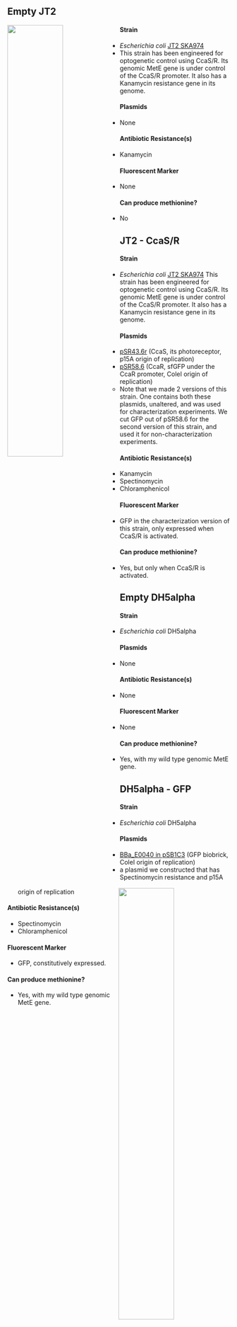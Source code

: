 ## Empty JT2
<img align="left" width = "50%" src="http://2018.igem.org/wiki/images/5/56/T--Waterloo--MeetMicro_JT2.png">

#### Strain
- _Escherichia coli_ [JT2 SKA974](https://www.addgene.org/80403/) 
- This strain has been engineered for optogenetic control using CcaS/R. Its genomic MetE gene is under control of the CcaS/R promoter. It also has a Kanamycin resistance gene in its genome. 
#### Plasmids 
- None
#### Antibiotic Resistance(s)
- Kanamycin
#### Fluorescent Marker 
- None
#### Can produce methionine? 
- No 

## JT2 - CcaS/R
<img align="right" width = "50%" src="http://2018.igem.org/wiki/images/a/a9/T--Waterloo--MeetMicro_JT2CcaSR.png">

#### Strain 
- _Escherichia coli_ [JT2 SKA974](https://www.addgene.org/80403/) 
This strain has been engineered for optogenetic control using CcaS/R. Its genomic MetE gene is under control of the CcaS/R promoter. It also has a Kanamycin resistance gene in its genome. 
#### Plasmids
- [pSR43.6r](https://www.addgene.org/63197/) (CcaS, its photoreceptor, p15A origin of replication)
- [pSR58.6](https://www.addgene.org/63176/) (CcaR, sfGFP under the CcaR promoter, ColeI origin of replication)
  - Note that we made 2 versions of this strain. One contains both these plasmids, unaltered, and was used for characterization experiments. We cut GFP out of pSR58.6 for the second version of this strain, and used it for non-characterization experiments.   
#### Antibiotic Resistance(s)
- Kanamycin
- Spectinomycin
- Chloramphenicol 
#### Fluorescent Marker 
- GFP in the characterization version of this strain, only expressed when CcaS/R is activated.
#### Can produce methionine? 
- Yes, but only when CcaS/R is activated. 

## Empty DH5alpha
<img align="left" width = "50%" src="http://2018.igem.org/wiki/images/9/92/T--Waterloo--MeetMicro_dh5.png">

#### Strain 
- _Escherichia coli_ DH5alpha 
#### Plasmids
- None
#### Antibiotic Resistance(s)
- None
#### Fluorescent Marker 
- None
#### Can produce methionine? 
- Yes, with my wild type genomic MetE gene. 

## DH5alpha - GFP

<img align="right" width = "50%" src="http://2018.igem.org/wiki/images/c/c9/T--Waterloo--MeetMicro_GFP.png">

#### Strain 
- _Escherichia coli_ DH5alpha
#### Plasmids
- [BBa_E0040 in pSB1C3](http://parts.igem.org/Part:BBa_E0040) (GFP biobrick, ColeI origin of replication)
- a plasmid we constructed that has Spectinomycin resistance and p15A origin of replication
#### Antibiotic Resistance(s)
- Spectinomycin
- Chloramphenicol 
#### Fluorescent Marker 
- GFP, constitutively expressed. 
#### Can produce methionine? 
- Yes, with my wild type genomic MetE gene. 
